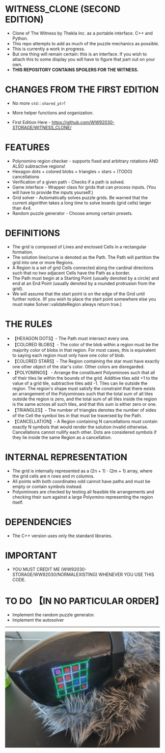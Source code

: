 # WITNESS_CLONE (SECOND EDITION)

- Clone of The Witness by Thekla Inc. as a portable interface. C++ and Python.
- This repo attempts to add as much of the puzzle mechanics as possible.
  <br/>
- This is currently a work in progress.
- But one thing will remain certain: this is an interface. If you wish to attach this to some display you will have to figure that part out on your own.
- **THIS REPOSITORY CONTAINS SPOILERS FOR THE WITNESS.**

# CHANGES FROM THE FIRST EDITION

- No more `std::shared_ptr`!
- More helper functions and organization.

- First Edition Here - https://github.com/WW92030-STORAGE/WITNESS_CLONE/

# FEATURES

- Polynomino region checker - supports fixed and arbitrary rotations AND ALSO subtractive regions!
- Hexagon dots + colored blobs + triangles + stars + (TODO) cancellations
- Verification of a given path - Checks if a path is solved.
- Game interface - Wrapper class for grids that can process inputs. (You will have to provide the inputs yourself.)
- Grid solver - Automatically solves puzzle grids. Be warned that the current algorithm takes a long time to solve boards (grid cells) larger than 4x4.
- Random puzzle generator - Choose among certain presets.


# DEFINITIONS

- The grid is composed of Lines and enclosed Cells in a rectangular formation.
- The solution line/curve is denoted as the Path. The Path will partition the grid into one or more Regions.
- A Region is a set of grid Cells connected along the cardinal directions such that no two adjacent Cells have the Path as a border.
- The Path must begin at a Starting Point (usually denoted by a circle) and end at an End Point (usually denoted by a rounded protrusion from the grid).
- We will assume that the start point is on the edge of the Grid until further notice. (If you wish to place the start point somewhere else you must make Solver::validateRegion always return true.)

# THE RULES

- 【HEXAGON DOTS】- The Path must intersect every one.
- 【COLORED BLOBS】- The color of the blob within a region must be the majority color of blobs in that region. For most cases, this is equivalent to saying each region must only have one color of blob.
- 【COLORED STARS】- The Region containing the star must have exactly one other object of the star's color. Other colors are disregarded.
- 【POLYOMINOS】 - Arrange the constituent Polyominoes such that all of their tiles lie within the bounds of the grid. Additive tiles add +1 to the value of a grid tile, subtractive tiles add -1. Tiles can lie outside the region. The region's shape must satisfy the constraint that there exists an arrangement of the Polyominoes such that the total sum of all tiles outside the region is zero, and the total sum of all tiles inside the region is the same across all such tiles, and that this sum is either zero or one.
- 【TRIANGLES】- The number of triangles denotes the number of sides of the Cell the symbol lies in that must be traversed by the Path.
- 【CANCELLATION】- A Region containing N cancellations must contain exactly N symbols that would render the solution invalid otherwise. Cancellations cannot nullify each other. Dots are considered symbols if they lie inside the same Region as a cancellation.

# INTERNAL REPRESENTATION

- The grid is internally represented as a (2n + 1) ⋅ (2m + 1) array, where the grid cells are n rows and m columns.
- All points with both coordinates odd cannot have paths and must be empty or contain symbols instead.
- Polyominoes are checked by testing all feasible tile arrangements and checking their sum against a large Polyomino representing the region itself.

# DEPENDENCIES

- The C++ version uses only the standard libraries.

# IMPORTANT

- YOU MUST CREDIT ME (WW92030-STORAGE/WW92030/NORMALEXISTING) WHENEVER YOU USE THIS CODE.

# TO DO 【IN NO PARTICULAR ORDER】

- Implement the random puzzle generator.
- Implement the autosolver

---

![Example!](examples/blobsimproved.jpg?raw=true)
